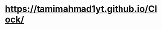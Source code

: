 <h1><a href="https://tamimahmad1yt.github.io/Clock/">https://tamimahmad1yt.github.io/Clock/</a></h1>
